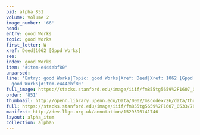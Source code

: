 ```yaml
---
pid: alpha_851
volume: Volume 2
image_number: '66'
head: 
entry: good Works
topic: good Works
first_letter: W
xref: Deed|1062 [Gppd Works]
see: 
index: good Works
item: "#item-e444ebf80"
unparsed: 
line: 'Entry: good Works|Topic: good Works|Xref: Deed|Xref: 1062 [Gppd Works]|Index:
  good Works|#item-e444ebf80'
full_image: https://stacks.stanford.edu/image/iiif/fm855tg5659%2F1607_0533/full/full/0/default.jpg
order: '851'
thumbnail: http://openn.library.upenn.edu/Data/0002/mscodex726/data/thumb/1607_0533_thumb.jpg
full: https://stacks.stanford.edu/image/iiif/fm855tg5659%2F1607_0533/785,2665,2986,632/full/0/default.jpg
manifest: http://dev.llgc.org.uk/annotation/1529596141746
layout: alpha_item
collection: alpha5
---
```

